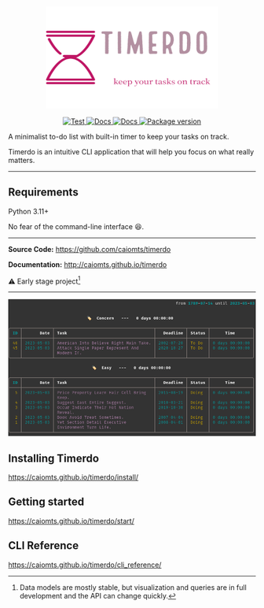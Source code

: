 <p align="center">
  <a href="http://caiomts.github.io/timerdo"><img width="350" height="208" src="https://raw.githubusercontent.com/caiomts/timerdo/master/docs/img/logo.png" alt='timerdo'></a>
</p>


<p align="center">
<a href="https://github.com/caiomts/timerdo/actions?query=workflow%3ATests" targe>
    <img src="https://github.com/caiomts/timerdo/actions/workflows/test_suite.yml/badge.svg" alt="Test">
    </a> 
    <a href="https://github.com/caiomts/timerdo/actions?query=workflow%3ADocs" targe>
    <img src="https://github.com/caiomts/timerdo/actions/workflows/publish_docs.yml/badge.svg" alt="Docs">
</a>
<a href="https://github.com/caiomts/timerdo/actions?query=workflow%3APublish" targe>
    <img src="https://github.com/caiomts/timerdo/actions/workflows/publish_pypi.yml/badge.svg" alt="Docs">
</a>
<a href="https://pypi.org/project/timerdo/">
    <img src="https://badge.fury.io/py/timerdo.svg" alt="Package version">
</a>
</p>

A minimalist to-do list with built-in timer to keep your tasks on track. 

Timerdo is an intuitive CLI application that will help you focus on what really matters.

---
## Requirements

Python 3.11+

No fear of the command-line interface :laughing:.

---

**Source Code:** https://github.com/caiomts/timerdo  

**Documentation:** http://caiomts.github.io/timerdo

:warning: Early stage project[^2]

---

![timerdo_report](docs/img/screenshot_timerdo_report.png)

## Installing Timerdo

https://caiomts.github.io/timerdo/install/

## Getting started

https://caiomts.github.io/timerdo/start/

## CLI Reference

https://caiomts.github.io/timerdo/cli_reference/


[^2]: Data models are mostly stable, but visualization and queries are in full development and the API can change quickly.